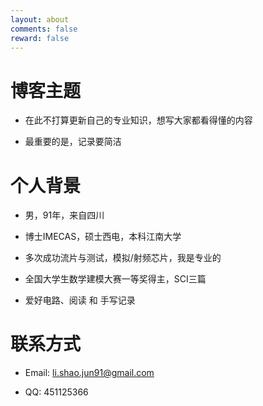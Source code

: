 ```yaml
---
layout: about
comments: false
reward: false
---
```


# 博客主题

- 在此不打算更新自己的专业知识，想写大家都看得懂的内容

- 最重要的是，记录要简洁

# 个人背景

- 男，91年，来自四川

- 博士IMECAS，硕士西电，本科江南大学

- 多次成功流片与测试，模拟/射频芯片，我是专业的

- 全国大学生数学建模大赛一等奖得主，SCI三篇

- 爱好电路、阅读 和 手写记录

# 联系方式

- Email: li.shao.jun91@gmail.com

- QQ: 451125366
